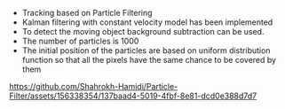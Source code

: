 -	Tracking based on Particle Filtering
-	Kalman filtering with constant velocity model has been implemented
-	To detect the moving object background subtraction can be used. 
-	The number of particles is 1000 
-	The initial position of the particles are based on uniform distribution function so that all the pixels have the same chance to be covered by them



https://github.com/Shahrokh-Hamidi/Particle-Filter/assets/156338354/137baad4-5019-4fbf-8e81-dcd0e388d7d7

